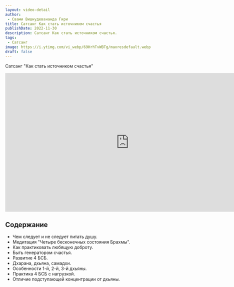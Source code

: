```yaml
---
layout: video-detail
author:
 - Свами Вишнудевананда Гири
title: Сатсанг Как стать источником счастья
publishDate: 2022-11-30
description: Сатсанг Как стать источником счастья. 
tags: 
 - Сатсанг
image: https://i.ytimg.com/vi_webp/69HrhTvWBTg/maxresdefault.webp
draft: false
---
```


 Сатсанг "Как стать источником счастья"

<iframe width="790" height="444" src="https://www.youtube.com/embed/69HrhTvWBTg" frameborder="0" allowfullscreen=""></iframe> 

## Содержание
- Чем следует и не следует питать душу.
- Медитация "Четыре бесконечных состояния Брахмы".
- Как практиковать любящую доброту.
- Быть генератором счастья.
- Развитие 4 БСБ.
- Дхарана, дхьяна, самадхи.
- Особенности 1-й, 2-й, 3-й дхьяны.
- Практика 4 БСБ с нагрузкой.
- Отличие подступающей концентрации от дхьяны.
